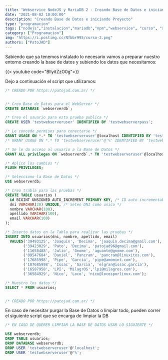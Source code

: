 ```yaml
---
title: "Webservice NodeJS y MariaDB 2 - Creando Base de Datos e iniciando Proyecto"
date: "2021-08-02 10:00:00"
description: "Creando Base de Datos e iniciando Proyecto"
type: "programacion"
tags: ["nodejs","instalacion","mariadb","npm","webservice", "curso", "sql", "mysql"]
category: ["Programacion"]
img: "https://i.postimg.cc/Nfbbr995/curso-2.png"
authors: ["PatoJAD"]
---
```


Sabiendo que ya tenemos instalado lo necesario vamos a preparar nuestro entorno creando la base de datos y subiendo los datos que necesitamos:

{{< youtube code="BllyitZzO0g">}}

Dejo a continuación el script que utilizamos:

```sql
/* CREADO POR https://patojad.com.ar/ */


/* Creo Base de Datos para el WebServer */
CREATE DATABASE `webserverdb`;

/* Creo el usuario para esta prueba publica */
CREATE USER 'testwebserveruser' IDENTIFIED BY 'testwebserverpass';

/* Le concedo permisos para conectarse */
GRANT USAGE ON *.* TO 'testwebserveruser'@localhost IDENTIFIED BY 'testwebserverpass';
/* GRANT USAGE ON *.* TO 'testwebserveruser'@'%' IDENTIFIED BY 'testwebserverpass'; // Esto se usar en caso de que se requiera acceder fuera del localhost */

/* Se le da acceso al usuario a la Base de Datos */
GRANT ALL privileges ON `webserverdb`.* TO 'testwebserveruser'@localhost;

/* Aplico los cambios */
FLUSH PRIVILEGES;

/* Selecciono la Base de Datos */
USE webserverdb;

/* Creo trabla para las pruebas */
CREATE TABLE usuarios (
  id BIGINT UNSIGNED AUTO_INCREMENT PRIMARY KEY, /* ID auto incrementable seteado como primary key*/
  dni VARCHAR(20) UNIQUE, /* Seteo DNI como unico */
  nombre VARCHAR(100),
  apellido VARCHAR(100),
  email VARCHAR(100)
);

/* Inserto datos en la Tabla para realizar las pruebas */
INSERT INTO usuarios(dni, nombre, apellido, email)
  VALUES('39493125', 'Joaquin', 'Decima', 'joaquin.decima@gmail.com'),
        ('39423029', 'Pato', 'Decima', 'patojad96@gmail.com'),
        ('11658488', 'Julio', 'Gnome', 'aguante@gnome.com'),
        ('09547684', 'Daniel', 'Pancram', 'pancram@linuxitos.com'),
        ('17685998', 'Pipe', 'Garcia', 'pipe@amomint.com'),
        ('107685998', 'Issac', 'Garcia', 'elgran@issac.garcia'),
        ('16587958', 'LPI', 'MilagrOS','lpi@milagros.com'),
        ('36584929', 'Nico', 'Loco', 'nico@locosporlinux.com');

/* Muestro los datos */
SELECT * FROM usuarios;


/* CREADO POR https://patojad.com.ar/ */
```

En caso de necesitar purgar la Base de Datos o limpiar todo, pueden correr el siguiente script que se encarga de limpiar la DB

```sql
/* EN CASO DE QUERER LIMPIAR LA BASE DE DATOS USAR LO SIGUIENTE */

USE webserverdb;
DROP TABLE usuarios;
DROP DATABASE webserverdb;
DROP USER 'testwebserveruser'@'localhost';
DROP USER 'testwebserveruser'@'%';
```
